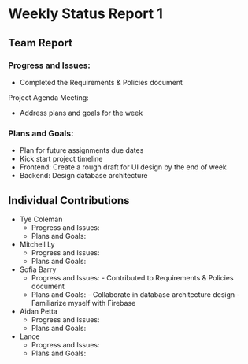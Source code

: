 # Weekly Status Report 1

## Team Report

### Progress and Issues:
* Completed the Requirements & Policies document

Project Agenda Meeting:
* Address plans and goals for the week


### Plans and Goals:

* Plan for future assignments due dates
* Kick start project timeline
* Frontend: Create a rough draft for UI design by the end of week
* Backend: Design database architecture

## Individual Contributions

* Tye Coleman
  * Progress and Issues:
  * Plans and Goals:
* Mitchell Ly
    * Progress and Issues:
    * Plans and Goals:
* Sofia Barry
    * Progress and Issues:
          -  Contributed to Requirements & Policies document
    * Plans and Goals:
          -  Collaborate in database architecture design
          -  Familiarize myself with Firebase 
* Aidan Petta
    * Progress and Issues:
    * Plans and Goals:
* Lance
    * Progress and Issues:
    * Plans and Goals:
